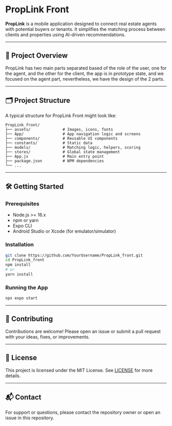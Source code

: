 # PropLink Front

**PropLink** is a mobile application designed to connect real estate agents with potential buyers or tenants. It simplifies the matching process between clients and properties using AI-driven recommendations.



---

## 🚀 Project Overview

PropLink has two main parts separated based of the role of the user, one for the agent, and the other for the client, the app is in prototype state, and we focused on the agent part, nevertheless, we have the design of the 2 parts.

---

## 🗂 Project Structure

A typical structure for PropLink Front might look like:

```
PropLink_front/
├── assets/              # Images, icons, fonts
├── App/                 # App navigation logic and screens
├── components/          # Reusable UI components
├── constants/           # Static data
├── models/              # Matching logic, helpers, scoring
├── stores/              # Global state management
├── App.js               # Main entry point
├── package.json         # NPM dependencies
└── ...
```

---

## 🛠️ Getting Started

### Prerequisites

- Node.js >= 16.x
- npm or yarn
- Expo CLI
- Android Studio or Xcode (for emulator/simulator)

### Installation

```bash
git clone https://github.com/YourUsername/PropLink_front.git
cd PropLink_front
npm install
# or
yarn install
```

### Running the App

```bash
npx expo start
```
---

## 🤝 Contributing

Contributions are welcome! Please open an issue or submit a pull request with your ideas, fixes, or improvements.

---

## 📄 License

This project is licensed under the MIT License. See [LICENSE](LICENSE) for more details.

---

## 📬 Contact

For support or questions, please contact the repository owner or open an issue in this repository.
